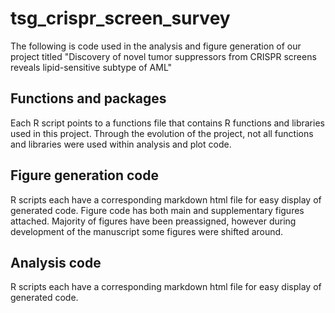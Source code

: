 # tsg_crispr_screen_survey
The following is code used in the analysis and figure generation of our project titled "Discovery of novel tumor suppressors from CRISPR screens reveals lipid-sensitive subtype of AML"

## Functions and packages
Each R script points to a functions file that contains R functions and libraries used in this project. Through the evolution of the project, not all functions and libraries were used within analysis and plot code.

## Figure generation code
R scripts each have a corresponding markdown html file for easy display of generated code. Figure code has both main and supplementary figures attached. Majority of figures have been preassigned, however during development of the manuscript some figures were shifted around. 

## Analysis code
R scripts each have a corresponding markdown html file for easy display of generated code. 
